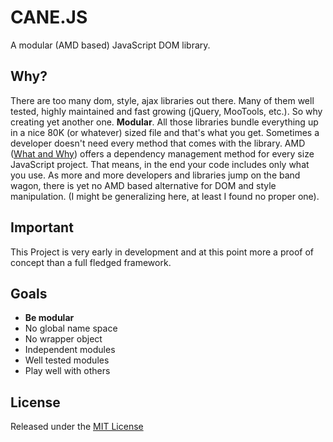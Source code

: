 CANE.JS
=======

A modular (AMD based) JavaScript DOM library.


Why?
----

There are too many dom, style, ajax libraries out there. Many of them well tested, highly maintained and fast growing (jQuery, MooTools, etc.). So why creating yet another one.
__Modular__. All those libraries bundle everything up in a nice 80K (or whatever) sized file and that's what you get. Sometimes a developer doesn't need every method that comes with the library.
AMD ([What and Why](http://requirejs.org/docs/whyamd.html)) offers a dependency management method for every size JavaScript project. That means, in the end your code includes only what you use. As more and more developers and libraries jump on the band wagon, there is yet no AMD based alternative for DOM and style manipulation. (I might be generalizing here, at least I found no proper one).


Important
---------

This Project is very early in development and at this point more a proof of concept than a full fledged framework.


Goals
-----

* __Be modular__
* No global name space
* No wrapper object
* Independent modules
* Well tested modules
* Play well with others


License
-------

Released under the [MIT License](http://opensource.org/licenses/MIT)